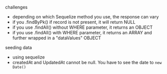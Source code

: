challenges
- depending on which Sequelize method you use, the response can vary
- if you .findByPk() if record is not present, it will return NULL
- if you use .findAll() without WHERE parameter, it returns an OBJECT
- if you use .findAll() with WHERE parameter, it returns an ARRAY and further wrapped in a "dataValues" OBJECT

seeding data
- using sequelize
- createdAt and UpdatedAt cannot be null. You have to see the date to `new Date()`